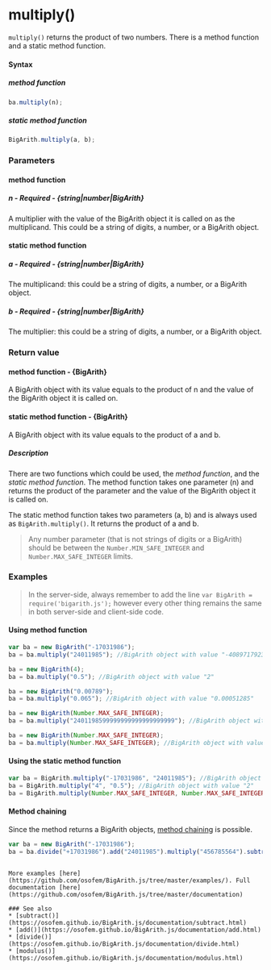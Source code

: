 # multiply()
<code>multiply()</code> returns the product of two numbers. There is a method function and a static method function.

#### Syntax
##### method function
```javascript
ba.multiply(n);
```

##### static method function
```javascript
BigArith.multiply(a, b);
```
 
### Parameters
#### method function
##### n - Required - {string|number|BigArith}
A multiplier with the value of the BigArith object it is called on as the multiplicand. This could be a string of digits, a number, or a BigArith object.

#### static method function
##### a - Required - {string|number|BigArith}
The multiplicand: this could be a string of digits, a number, or a BigArith object.

##### b - Required - {string|number|BigArith}
The multiplier: this could be a string of digits, a number, or a BigArith object.

### Return value
#### method function - {BigArith}
A BigArith object with its value equals to the product of n and the value of the BigArith object it is called on.

#### static method function - {BigArith}
A BigArith object with its value equals to the product of a and b.

##### Description
There are two functions which could be used, the *method function*, and the *static method function*. The method function takes one parameter (n) and returns the product of the parameter and the value of the BigArith object it is called on.

The static method function takes two parameters (a, b) and is always used as <code>BigArith.multiply()</code>. It returns the product of a and b. 

> Any number parameter (that is not strings of digits or a BigArith) should be between the <code>Number.MIN_SAFE_INTEGER</code> and <code>Number.MAX_SAFE_INTEGER</code> limits.


### Examples
> In the server-side, always remember to add the line `var BigArith = require('bigarith.js');` however every other thing remains the same in both server-side and client-side code.

#### Using method function

```javascript
var ba = new BigArith("-17031986");
ba = ba.multiply("24011985"); //BigArith object with value "-408971792352210"

ba = new BigArith(4);
ba = ba.multiply("0.5"); //BigArith object with value "2"

ba = new BigArith("0.00789");
ba = ba.multiply("0.065"); //BigArith object with value "0.00051285"

ba = new BigArith(Number.MAX_SAFE_INTEGER);
ba = ba.multiply("2401198599999999999999999999"); //BigArith object with value "21628074240405110951812599990992800745259009"

ba = new BigArith(Number.MAX_SAFE_INTEGER);
ba = ba.multiply(Number.MAX_SAFE_INTEGER); //BigArith object with value "81129638414606663681390495662081" 
```

#### Using the static method function

```javascript
var ba = BigArith.multiply("-17031986", "24011985"); //BigArith object with value "-408971792352210"
ba = BigArith.multiply("4", "0.5"); //BigArith object with value "2"
ba = BigArith.multiply(Number.MAX_SAFE_INTEGER, Number.MAX_SAFE_INTEGER); //BigArith object with value "81129638414606663681390495662081"
```

#### Method chaining
Since the method returns a BigArith objects, [method chaining](method_chaining.html) is possible.
```javascript
var ba = new BigArith("-17031986");
ba = ba.divide("+17031986").add("24011985").multiply("456785564").subtract("2"); //BigArith object with value "10968327654198974"
```
```

More examples [here](https://github.com/osofem/BigArith.js/tree/master/examples/). Full documentation [here](https://github.com/osofem/BigArith.js/tree/master/documentation)

### See also
* [subtract()](https://osofem.github.io/BigArith.js/documentation/subtract.html)
* [add()](https://osofem.github.io/BigArith.js/documentation/add.html)
* [divide()](https://osofem.github.io/BigArith.js/documentation/divide.html)
* [modulus()](https://osofem.github.io/BigArith.js/documentation/modulus.html)